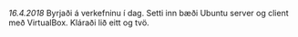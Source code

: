 *16.4.2018*
Byrjaði á verkefninu í dag. Setti inn bæði Ubuntu server og client með VirtualBox. Kláraði lið eitt og tvö.
